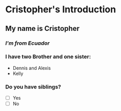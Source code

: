 # Cristopher's Introduction
## My name is Cristopher
 ### *I'm from Ecuador*
   ### I have two Brother and one sister:
   * Dennis and Alexis
   * Kelly

### Do you have siblings?
- [ ] Yes 
- [ ] No
